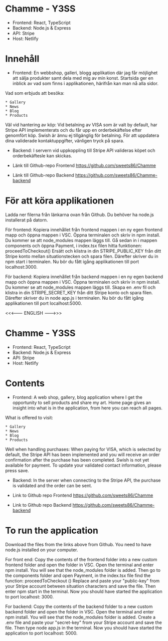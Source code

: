 # Chamme - Y3SS
* Frontend: React, TypeScript
* Backend: Node.js & Express
* API: Stripe
* Host: Netlify

# Innehåll

* Frontend: En webbshop, galleri, blogg applikation där jag får möjlighet att sälja produkter  samt dela med mig av min konst.
Startsida ger en inblick av vad som finns i applikationen, härifrån kan man nå alla sidor.

Vad som erbjuds att besöka:

    * Gallery
    * News
    * Blog
    * Products


Väl vid hantering av köp:
Vid betalning av VISA som är valt by default, har Stripe API implementerats och du får upp en orderbekäftelse efter genomfört köp.
Swish är ännu ej tillgänglig för betalning.
För att uppdatera dina validerade kontaktuppgifter, vänligen tryck på spara.

* Backend: I servern vid uppkoppling till Stripe API valideras köpet och orderbekäftesle kan skickas.

* Länk till Github-repo Frontend
https://github.com/sweets86/Chamme


* Länk till Github-repo Backend
https://github.com/sweets86/Chamme-backend

# För att köra applikationen
Ladda ner filerna från länkarna ovan från Github.
Du behöver ha node.js installerat på datorn.

För frontend:
Kopiera innehållet från frontend mappen i en ny egen frontend mapp och öppna mappen i VSC.
Öppna terminalen och skriv in npm install. Du kommer se att node_modules mappen läggs till.
Gå sedan in i mappen components och öppna Payment, i index.tsx filen hitta funktionen: proceedToCheckout()
Ersätt och klistra in din STRIPE_PUBLIC_KEY från ditt Stripe konto mellan situationstecken och spara filen.
Därefter skriver du in npm start i terminalen. Nu bör du fått igång applikationen till port localhost:3000.

För backend:
Kopiera innehållet från backend mappen i en ny egen backend mapp och öppna mappen i VSC.
Öppna terminalen och skriv in npm install. Du kommer se att node_modules mappen läggs till.
Skapa en .env fil och klistra in din STRIPE_SECRET_KEY från ditt Stripe konto och spara filen.
Därefter skriver du in node app.js i terminalen.
Nu bör du fått igång applikationen till port localhost:5000.

<<<--- ENGLISH --->>>

# Chamme - Y3SS
* Frontend: React, TypeScript
* Backend: Node.js & Express
* API: Stripe
* Host: Netlify

# Contents

* Frontend: A web shop, gallery, blog application where I get the opportunity to sell products and share my art.
Home page gives an insight into what is in the application, from here you can reach all pages.

What is offered to visit:

    * Gallery
    * News
    * Blog
    * Products


Well when handling purchases:
When paying for VISA, which is selected by default, the Stripe API has been implemented and you will receive an order confirmation after the purchase has been completed.
Swish is not yet available for payment.
To update your validated contact information, please press save.

* Backend: In the server when connecting to the Stripe API, the purchase is validated and the order can be sent.

* Link to Github repo Frontend
https://github.com/sweets86/Chamme


* Link to Github repo Backend
https://github.com/sweets86/Chamme-backend

# To run the application
Download the files from the links above from Github.
You need to have node.js installed on your computer.

For front end:
Copy the contents of the frontend folder into a new custom frontend folder and open the folder in VSC.
Open the terminal and enter npm install. You will see that the node_modules folder is added.
Then go to the components folder and open Payment, in the index.tsx file find the function: proceedToCheckout ()
Replace and paste your "public-key" from your Stripe account between situation characters and save the file.
Then enter npm start in the terminal. Now you should have started the application to port localhost: 3000.

For backend:
Copy the contents of the backend folder to a new custom backend folder and open the folder in VSC.
Open the terminal and enter npm install. You will see that the node_modules folder is added.
Create a .env file and paste your "secret-key" from your Stripe account and save the file.
Then type node app.js in the terminal.
Now you should have started the application to port localhost: 5000.